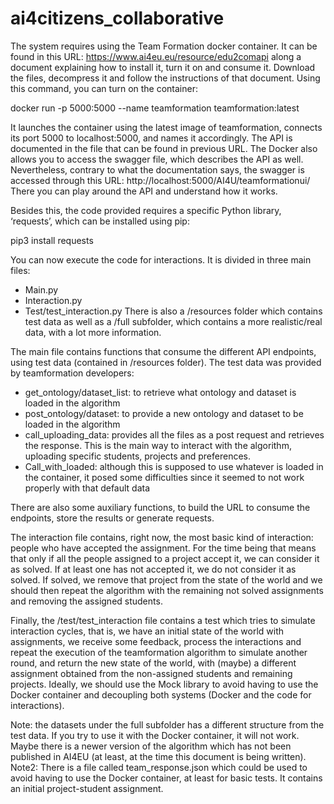 # ai4citizens_collaborative

The system requires using the Team Formation docker container. It can be found in this URL: https://www.ai4eu.eu/resource/edu2comapi along a document explaining how to install it, turn it on and consume it.
Download the files, decompress it and follow the instructions of that document.
Using this command, you can turn on the container:

docker run -p 5000:5000 --name teamformation teamformation:latest

It launches the container using the latest image of teamformation, connects its port 5000 to localhost:5000, and names it accordingly.
The API is documented in the file that can be found in previous URL. The Docker also allows you to access the swagger file, which describes the API as well. Nevertheless, contrary to what the documentation says, the swagger is accessed through this URL: http://localhost:5000/AI4U/teamformationui/
There you can play around the API and understand how it works.

Besides this, the code provided requires a specific Python library, ‘requests’, which can be installed using pip:

pip3 install requests

You can now execute the code for interactions. It is divided in three main files:
-	Main.py
-	Interaction.py
-	Test/test_interaction.py
There is also a /resources folder which contains test data as well as a /full subfolder, which contains a more realistic/real data, with a lot more information.

The main file contains functions that consume the different API endpoints, using test data (contained in /resources folder). The test data was provided by teamformation developers:
	
-	get_ontology/dataset_list: to retrieve what ontology and dataset is loaded in the algorithm
-	post_ontology/dataset: to provide a new ontology and dataset to be loaded in the algorithm
-	call_uploading_data: provides all the files as a post request and retrieves the response. This is the main way to interact with the algorithm, uploading specific students, projects and preferences.
-	Call_with_loaded: although this is supposed to use whatever is loaded in the container, it posed some difficulties since it seemed to not work properly with that default data

There are also some auxiliary functions, to build the URL to consume the endpoints, store the results or generate requests.
 
The interaction file contains, right now, the most basic kind of interaction: people who have accepted the assignment. For the time being that means that only if all the people assigned to a project accept it, we can consider it as solved. If at least one has not accepted it, we do not consider it as solved. If solved, we remove that project from the state of the world and we should then repeat the algorithm with the remaining not solved assignments and removing the assigned students.

Finally, the /test/test_interaction file contains a test which tries to simulate interaction cycles, that is, we have an initial state of the world with assignments, we receive some feedback, process the interactions and repeat the execution of the teamformation algorithm to simulate another round, and return the new state of the world, with (maybe) a different assignment obtained from the non-assigned students and remaining projects. Ideally, we should use the Mock library to avoid having to use the Docker container and decoupling both systems (Docker and the code for interactions).

Note: the datasets under the full subfolder has a different structure from the test data. If you try to use it with the Docker container, it will not work. Maybe there is a newer version of the algorithm which has not been published in AI4EU (at least, at the time this document is being written).
Note2: There is a file called team_response.json which could be used to avoid having to use the Docker container, at least for basic tests. It contains an initial project-student assignment.
